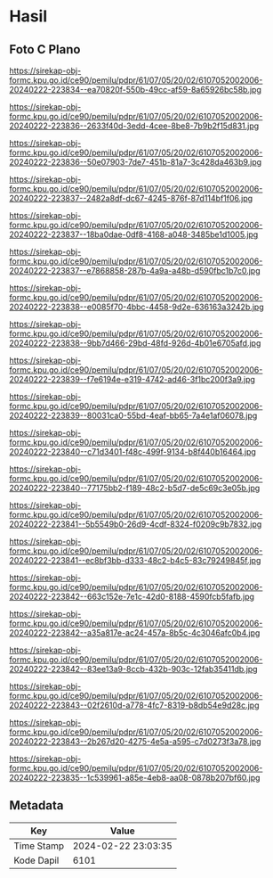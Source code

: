 # Hasil

## Foto C Plano

https://sirekap-obj-formc.kpu.go.id/ce90/pemilu/pdpr/61/07/05/20/02/6107052002006-20240222-223834--ea70820f-550b-49cc-af59-8a65926bc58b.jpg

https://sirekap-obj-formc.kpu.go.id/ce90/pemilu/pdpr/61/07/05/20/02/6107052002006-20240222-223836--2633f40d-3edd-4cee-8be8-7b9b2f15d831.jpg

https://sirekap-obj-formc.kpu.go.id/ce90/pemilu/pdpr/61/07/05/20/02/6107052002006-20240222-223836--50e07903-7de7-451b-81a7-3c428da463b9.jpg

https://sirekap-obj-formc.kpu.go.id/ce90/pemilu/pdpr/61/07/05/20/02/6107052002006-20240222-223837--2482a8df-dc67-4245-876f-87d114bf1f06.jpg

https://sirekap-obj-formc.kpu.go.id/ce90/pemilu/pdpr/61/07/05/20/02/6107052002006-20240222-223837--18ba0dae-0df8-4168-a048-3485be1d1005.jpg

https://sirekap-obj-formc.kpu.go.id/ce90/pemilu/pdpr/61/07/05/20/02/6107052002006-20240222-223837--e7868858-287b-4a9a-a48b-d590fbc1b7c0.jpg

https://sirekap-obj-formc.kpu.go.id/ce90/pemilu/pdpr/61/07/05/20/02/6107052002006-20240222-223838--e0085f70-4bbc-4458-9d2e-636163a3242b.jpg

https://sirekap-obj-formc.kpu.go.id/ce90/pemilu/pdpr/61/07/05/20/02/6107052002006-20240222-223838--9bb7d466-29bd-48fd-926d-4b01e6705afd.jpg

https://sirekap-obj-formc.kpu.go.id/ce90/pemilu/pdpr/61/07/05/20/02/6107052002006-20240222-223839--f7e6194e-e319-4742-ad46-3f1bc200f3a9.jpg

https://sirekap-obj-formc.kpu.go.id/ce90/pemilu/pdpr/61/07/05/20/02/6107052002006-20240222-223839--80031ca0-55bd-4eaf-bb65-7a4e1af06078.jpg

https://sirekap-obj-formc.kpu.go.id/ce90/pemilu/pdpr/61/07/05/20/02/6107052002006-20240222-223840--c71d3401-f48c-499f-9134-b8f440b16464.jpg

https://sirekap-obj-formc.kpu.go.id/ce90/pemilu/pdpr/61/07/05/20/02/6107052002006-20240222-223840--77175bb2-f189-48c2-b5d7-de5c69c3e05b.jpg

https://sirekap-obj-formc.kpu.go.id/ce90/pemilu/pdpr/61/07/05/20/02/6107052002006-20240222-223841--5b5549b0-26d9-4cdf-8324-f0209c9b7832.jpg

https://sirekap-obj-formc.kpu.go.id/ce90/pemilu/pdpr/61/07/05/20/02/6107052002006-20240222-223841--ec8bf3bb-d333-48c2-b4c5-83c79249845f.jpg

https://sirekap-obj-formc.kpu.go.id/ce90/pemilu/pdpr/61/07/05/20/02/6107052002006-20240222-223842--663c152e-7e1c-42d0-8188-4590fcb5fafb.jpg

https://sirekap-obj-formc.kpu.go.id/ce90/pemilu/pdpr/61/07/05/20/02/6107052002006-20240222-223842--a35a817e-ac24-457a-8b5c-4c3046afc0b4.jpg

https://sirekap-obj-formc.kpu.go.id/ce90/pemilu/pdpr/61/07/05/20/02/6107052002006-20240222-223842--83ee13a9-8ccb-432b-903c-12fab35411db.jpg

https://sirekap-obj-formc.kpu.go.id/ce90/pemilu/pdpr/61/07/05/20/02/6107052002006-20240222-223843--02f2610d-a778-4fc7-8319-b8db54e9d28c.jpg

https://sirekap-obj-formc.kpu.go.id/ce90/pemilu/pdpr/61/07/05/20/02/6107052002006-20240222-223843--2b267d20-4275-4e5a-a595-c7d0273f3a78.jpg

https://sirekap-obj-formc.kpu.go.id/ce90/pemilu/pdpr/61/07/05/20/02/6107052002006-20240222-223835--1c539961-a85e-4eb8-aa08-0878b207bf60.jpg


## Metadata

| Key        | Value               |
| ---------- | ------------------- |
| Time Stamp | 2024-02-22 23:03:35 |
| Kode Dapil | 6101                |



